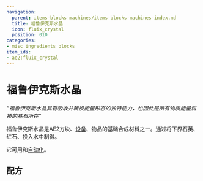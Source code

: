 ```yaml
---
navigation:
  parent: items-blocks-machines/items-blocks-machines-index.md
  title: 福鲁伊克斯水晶
  icon: fluix_crystal
  position: 010
categories:
- misc ingredients blocks
item_ids:
- ae2:fluix_crystal
---
```


# 福鲁伊克斯水晶

<ItemImage id="fluix_crystal" scale="4" />

*“福鲁伊克斯水晶具有吸收并转换能量形态的独特能力，也因此是所有物质能量科技的基石所在”*

福鲁伊克斯水晶是AE2方块、[设备](../ae2-mechanics/devices.md)、物品的基础合成材料之一。通过将下界石英、红石、<ItemLink id="charged_certus_quartz_crystal" />投入水中制得。

它可用<ItemLink id="formation_plane" />和<ItemLink id="annihilation_plane" />[自动化](../example-setups/throw-in-water-automation.md)。

## 配方

<Row>
  <Recipe id="transform/fluix_crystals" />

  <Recipe id="transform/fluix_crystal" />

  <Recipe id="misc/deconstruction_fluix_block" />
</Row>
